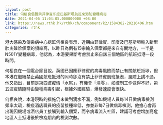 ```yaml
---
layout: post
title: 何栢良倡暫禁菲律賓印度巴基斯坦航班來港防變種病毒
date: 2021-04-06 11:04:05.000000000 +08:00
link: https://news.rthk.hk/rthk/ch/component/k2/1584382-20210406.htm
categories: rthk
---
```


港大感染及傳染病中心總監何栢良表示，近期由菲律賓、印度及巴基斯坦輸入新型肺炎確診個案的頻率高，以昨日為例有15宗輸入個案都是來自有關地方，一半是N501Y變種病毒，他認為，本港要果斷考慮禁止來自該三個地區的航班抵港一段時間。

何栢良在一個電台節目說，英國已因應菲律賓的病毒風險而禁止有關航班抵埗，但本港在繼續禁止英國航班抵港的同時卻沒有禁止菲律賓航班抵港，風險上講不通。他又指出，目前是第四波疫情「水尾」，有機會「清零」，如控制工作做得不好，第五波疫情隨時由變種病毒引起，根據外國經驗，爆發速度會很快。

何栢良說，本港現時的措施仍未做到滴水不漏，例如機場人員每14日做病毒檢測頻率太疏，檢疫酒店職員的疫苗接種率低，亦並非每7日做病毒檢測，他擔心會再出現因機場或酒店員工接觸到輸入個案，而令病毒流入社區，建議可考慮增加高危地區人士抵港後於檢疫期內的檢測次數。
